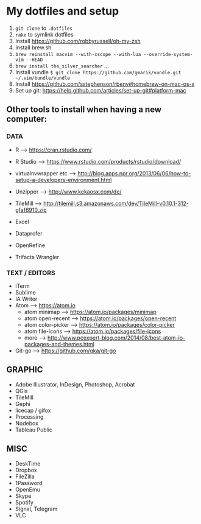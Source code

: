 # My dotfiles and setup

1. `git clone` to `.dotfiles`
2. `rake` to symlink dotfiles
3. Install https://github.com/robbyrussell/oh-my-zsh
4. Install brew.sh
5. `brew reinstall macvim --with-cscope --with-lua --override-system-vim --HEAD`
6. `brew install the_silver_searcher` ...
7. Install vundle `$ git clone https://github.com/gmarik/vundle.git ~/.vim/bundle/vundle`
8. Install https://github.com/sstephenson/rbenv#homebrew-on-mac-os-x
9. Set up git: https://help.github.com/articles/set-up-git#platform-mac



## Other tools to install when having a new computer:

### DATA
- R --> https://cran.rstudio.com/
- R Studio --> https://www.rstudio.com/products/rstudio/download/
- virtualnvwrapper etc --> http://blog.apps.npr.org/2013/06/06/how-to-setup-a-developers-environment.html



- Unzipper --> http://www.kekaosx.com/de/
- TileMill --> http://tilemill.s3.amazonaws.com/dev/TileMill-v0.10.1-312-gfaf6910.zip
- Excel
- Dataprofer
- OpenRefine
- Trifacta Wrangler

### TEXT / EDITORS 
- iTerm 
- Sublime 
- IA Writer
- Atom --> https://atom.io
  - atom minimap --> https://atom.io/packages/minimap
  - atom open-recent --> https://atom.io/packages/open-recent
  - atom color-picker --> https://atom.io/packages/color-picker
  - atom file-icons --> https://atom.io/packages/file-icons
  - more --> http://www.pcexpert-blog.com/2014/08/best-atom-io-packages-and-themes.html
- Git-go --> https://github.com/gka/git-go


## GRAPHIC
- Adobe Illustrator, InDesign, Photoshop, Acrobat
- QGis
- TileMill
- Gephi
- licecap / gifox
- Processing
- Nodebox
- Tableau Public


## MISC

- DeskTime
- Dropbox
- FileZilla
- 1Password
- OpenEmu
- Skype
- Spotify
- Signal, Telegram
- VLC
